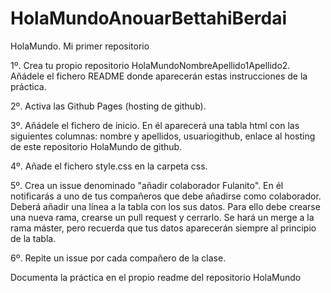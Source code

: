 # HolaMundoAnouarBettahiBerdai

HolaMundo. Mi primer repositorio

1º. Crea tu propio repositorio HolaMundoNombreApellido1Apellido2. Añádele el fichero README donde aparecerán estas instrucciones de la práctica.

2º. Activa las Github Pages (hosting de github).

3º. Añádele el fichero de inicio. En él aparecerá una tabla html con las siguientes columnas: nombre y apellidos, usuariogithub, enlace al hosting de este repositorio HolaMundo de  github.

4º. Añade el fichero style.css en la carpeta css. 

5º. Crea un issue denominado "añadir colaborador Fulanito". En él notificarás a uno de tus compañeros que debe añadirse como colaborador. Deberá añadir una línea a la tabla con los sus datos. Para ello debe crearse una nueva rama, crearse un pull request y cerrarlo. Se hará un merge a la rama máster, pero recuerda que tus datos aparecerán  siempre al principio de la tabla.

6º. Repite un issue por cada compañero de la clase.

Documenta la práctica en el propio readme del repositorio HolaMundo
